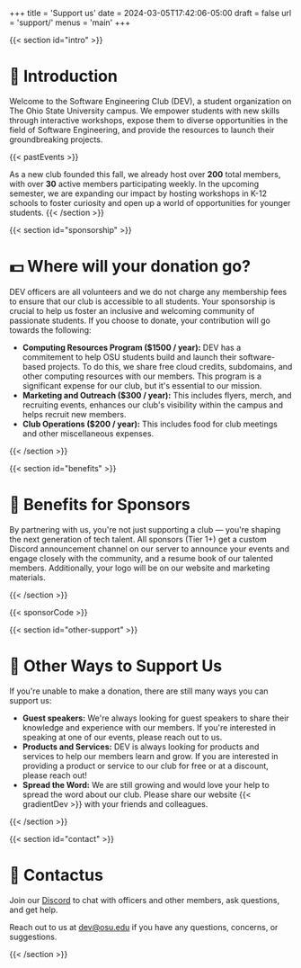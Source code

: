 +++
title = 'Support us'
date = 2024-03-05T17:42:06-05:00
draft = false
url = 'support/'
menus = 'main'
+++

{{< section id="intro" >}}

# 🚀 Introduction

Welcome to the Software Engineering Club (DEV), a student organization on The Ohio State University campus. We empower students with new skills through interactive workshops, expose them to diverse opportunities in the field of Software Engineering, and provide the resources to launch their groundbreaking projects.

{{< pastEvents >}}

As a new club founded this fall, we already host over **200** total members, with over **30** active members participating weekly. In the upcoming semester, we are expanding our impact by hosting workshops in K-12 schools to foster curiosity and open up a world of opportunities for younger students.
{{< /section >}}

{{< section id="sponsorship" >}}

# 💵 Where will your donation go?

DEV officers are all volunteers and we do not charge any membership fees to ensure that our club is accessible to all students. Your sponsorship is crucial to help us foster an inclusive and welcoming community of passionate students. If you choose to donate, your contribution will go towards the following:

* **Computing Resources Program ($1500 / year):** DEV has a commitement to help OSU students build and launch their software-based projects. To do this, we share free cloud credits, subdomains, and other computing resources with our members. This program is a significant expense for our club, but it's essential to our mission.
* **Marketing and Outreach ($300 / year):** This includes flyers, merch, and recruiting events, enhances our club's visibility within the campus and helps recruit new members.
* **Club Operations ($200 / year):** This includes food for club meetings and other miscellaneous expenses.

{{< /section >}}

{{< section id="benefits" >}}

# 🎁 Benefits for Sponsors

By partnering with us, you're not just supporting a club — you're shaping the next generation of tech talent. All sponsors (Tier 1+) get a custom Discord announcement channel on our server to announce your events and engage closely with the community, and a resume book of our talented members. Additionally, your logo will be on our website and marketing materials.

{{< /section >}}

{{< sponsorCode >}}

{{< section id="other-support" >}}

# 🙏 Other Ways to Support Us

If you're unable to make a donation, there are still many ways you can support us:

* **Guest speakers:** We're always looking for guest speakers to share their knowledge and experience with our members. If you're interested in speaking at one of our events, please reach out to us.
* **Products and Services:** DEV is always looking for products and services to help our members learn and grow. If you are interested in providing a product or service to our club for free or at a discount, please reach out!
* **Spread the Word:** We are still growing and would love your help to spread the word about our club. Please share our website {{< gradientDev >}} with your friends and colleagues.

{{< /section >}}

{{< section id="contact" >}}

# 🌵 Contactus

Join our [Discord](https://to.osu.dev/discord) to chat with officers and other
members, ask questions, and get help.

Reach out to us at [dev@osu.edu](mailto:dev@osu.edu) if you have any
questions, concerns, or suggestions.

{{< /section >}}
